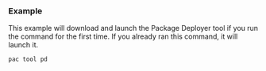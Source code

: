 ### Example

This example will download and launch the Package Deployer tool if you run the command for the first time. If you already ran this command, it will launch it.

```powershell
pac tool pd
```
